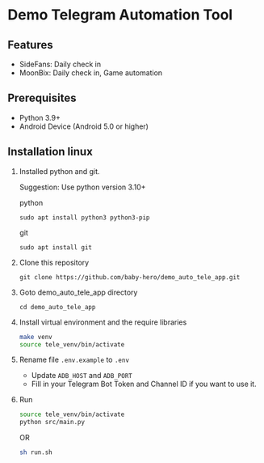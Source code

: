 # Demo Telegram Automation Tool

## Features
- SideFans: Daily check in
- MoonBix: Daily check in, Game automation

## Prerequisites
- Python 3.9+
- Android Device (Android 5.0 or higher)

## Installation linux
1. Installed python and git.
   
   Suggestion: Use python version 3.10+

   python
   ```shell
   sudo apt install python3 python3-pip
   ```
   git
   ```shell
   sudo apt install git
   ```

2. Clone this repository
   
   ```shell
   git clone https://github.com/baby-hero/demo_auto_tele_app.git
   ```

3. Goto demo_auto_tele_app directory

   ```shell
   cd demo_auto_tele_app
   ```

4. Install virtual environment and the require libraries
   
    ```bash
    make venv
    source tele_venv/bin/activate
    ```

5. Rename file `.env.example` to `.env`
    - Update `ADB_HOST` and `ADB_PORT`
    - Fill in your Telegram Bot Token and Channel ID if you want to use it.

6. Run 
    ```bash
    source tele_venv/bin/activate
    python src/main.py
    ```
    OR
    ```bash
    sh run.sh
    ```
